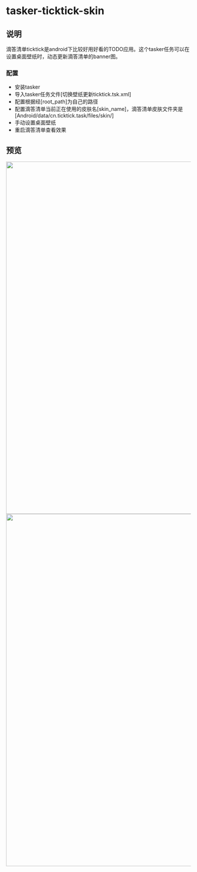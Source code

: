 # tasker-ticktick-skin



## 说明
滴答清单ticktick是android下比较好用好看的TODO应用。这个tasker任务可以在设置桌面壁纸时，动态更新滴答清单的banner图。
### 配置
* 安装tasker
* 导入tasker任务文件[切换壁纸更新ticktick.tsk.xml]
* 配置根据经[root_path]为自己的路径
* 配置滴答清单当前正在使用的皮肤名[skin_name]，滴答清单皮肤文件夹是[Android/data/cn.ticktick.task/files/skin/]
* 手动设置桌面壁纸
* 重启滴答清单查看效果


## 预览
<div align=center><img height="960" width="540" src="https://github.com/bjc5233/tasker-ticktick-skin/raw/master/resources/demo.png"/></div>
<div align=center><img height="960" width="540" src="https://github.com/bjc5233/tasker-ticktick-skin/raw/master/resources/demo2.png"/></div>
